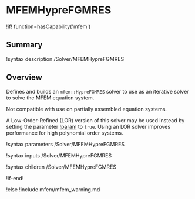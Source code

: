 # MFEMHypreFGMRES

!if! function=hasCapability('mfem')

## Summary

!syntax description /Solver/MFEMHypreFGMRES

## Overview

Defines and builds an `mfem::HypreFGMRES` solver to use as an iterative solver to solve the MFEM equation system.

Not compatible with use on partially assembled equation systems.

A Low-Order-Refined (LOR) version of this solver may be used instead by setting the parameter 
[!param](/Solver/MFEMHypreFGMRES/low_order_refined) to `true`. Using an LOR solver improves performance for high polynomial 
order systems.

!syntax parameters /Solver/MFEMHypreFGMRES

!syntax inputs /Solver/MFEMHypreFGMRES

!syntax children /Solver/MFEMHypreFGMRES

!if-end!

!else
!include mfem/mfem_warning.md
